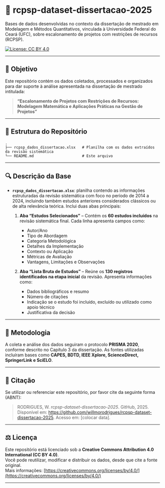 
# 📘 rcpsp-dataset-dissertacao-2025

Bases de dados desenvolvidas no contexto da dissertação de mestrado em Modelagem e Métodos Quantitativos, vinculada à Universidade Federal do Ceará (UFC), sobre escalonamento de projetos com restrições de recursos (RCPSP).

[![License: CC BY 4.0](https://img.shields.io/badge/License-CC%20BY%204.0-lightgrey.svg)](https://creativecommons.org/licenses/by/4.0/)

---

## 🧪 Objetivo

Este repositório contém os dados coletados, processados e organizados para dar suporte à análise apresentada na dissertação de mestrado intitulada:

> **“Escalonamento de Projetos com Restrições de Recursos: Modelagem Matemática e Aplicações Práticas na Gestão de Projetos”**

---

## 📂 Estrutura do Repositório

```
.
├── rcpsp_dados_dissertacao.xlsx   # Planilha com os dados extraídos da revisão sistemática
└── README.md                      # Este arquivo
```

---

## 🔍 Descrição da Base

- **`rcpsp_dados_dissertacao.xlsx`**: planilha contendo as informações estruturadas da revisão sistemática com foco no período de 2014 a 2024, incluindo também estudos anteriores considerados clássicos ou de alta relevância teórica. Inclui duas abas principais:

  1. **Aba “Estudos Selecionados”** – Contém os **60 estudos incluídos** na revisão sistemática final. Cada linha apresenta campos como:
     - Autor/Ano
     - Tipo de Abordagem
     - Categoria Metodológica
     - Detalhes da Implementação
     - Contexto ou Aplicação
     - Métricas de Avaliação
     - Vantagens, Limitações e Observações

  2. **Aba “Lista Bruta de Estudos”** – Reúne os **130 registros identificados na etapa inicial** da revisão. Apresenta informações como:
     - Dados bibliográficos e resumo
     - Número de citações
     - Indicação se o estudo foi incluído, excluído ou utilizado como apoio técnico
     - Justificativa da decisão

---

## 📎 Metodologia

A coleta e análise dos dados seguiram o protocolo **PRISMA 2020**, conforme descrito no Capítulo 3 da dissertação. As fontes utilizadas incluíram bases como **CAPES, BDTD, IEEE Xplore, ScienceDirect, SpringerLink e SciELO**.

---

## 🔖 Citação

Se utilizar ou referenciar este repositório, por favor cite da seguinte forma (ABNT):

> RODRIGUES, W. *rcpsp-dataset-dissertacao-2025*. GitHub, 2025. Disponível em: https://github.com/willmorodrigues/rcpsp-dataset-dissertacao-2025. Acesso em: [colocar data].

---

## ⚖️ Licença

Este repositório está licenciado sob a **Creative Commons Attribution 4.0 International (CC BY 4.0)**.  
Você pode reutilizar, modificar e distribuir os dados, desde que cite a fonte original.  
Mais informações: [https://creativecommons.org/licenses/by/4.0/](https://creativecommons.org/licenses/by/4.0/)

---
